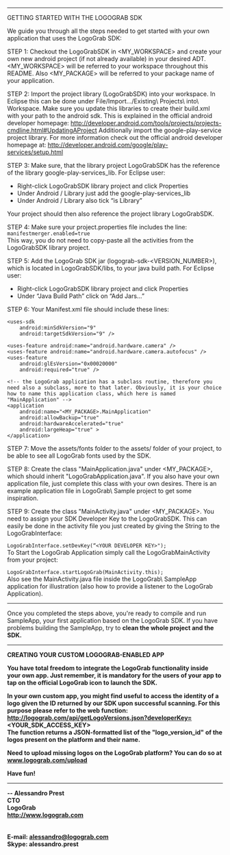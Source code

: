 
----------------------------------------------------------

GETTING STARTED WITH THE LOGOGRAB SDK

We guide you through all the steps needed to get started with your own application that uses the LogoGrab SDK:

STEP 1:
Checkout the LogoGrabSDK in &lt;MY_WORKSPACE&gt; and create your own new android project (if not already available) in your desired ADT. &lt;MY_WORKSPACE&gt; will be referred to your workspace throughout this README. Also &lt;MY_PACKAGE&gt; will be referred to your package name of your application.

STEP 2:
Import the project library (LogoGrabSDK) into your workspace. In Eclipse this can be done under File/Import…/Existing\ Projects\ into\ Workspace.
Make sure you update this libraries to create their build.xml with your path to the android sdk. This is explained in the official android developer
homepage:
	http://developer.android.com/tools/projects/projects-cmdline.html#UpdatingAProject
Additionally import the google-play-service project library. For more information check out the official android developer homepage at:
	http://developer.android.com/google/play-services/setup.html

STEP 3:
Make sure, that the library project LogoGrabSDK has the reference of the library  google-play-services_lib. For Eclipse user:
<ul>
<li>Right-click LogoGrabSDK library project and click Properties<br>
<li>Under Android / Library just add the google-play-services_lib
<li>Under Android / Library also tick “is Library”
</ul>
Your project should then also reference the project library LogoGrabSDK.

STEP 4:
Make sure your project.properties file includes the line:<br>
<code>manifestmerger.enabled=true</code><br>
This way, you do not need to copy-paste all the activities from the LogoGrabSDK library project.

STEP 5:
Add the LogoGrab SDK jar (logograb-sdk-&lt;VERSION_NUMBER&gt;), which is located in LogoGrabSDK/libs, to your java build path. For Eclipse user:
<ul>
<li>Right-click LogoGrabSDK library project and click Properties<br>
<li>Under “Java Build Path” click on “Add Jars…”
</ul>

STEP 6:
Your Manifest.xml file should include these lines:

	<uses-sdk
		android:minSdkVersion="9"
		android:targetSdkVersion="9" />    

	<uses-feature android:name="android.hardware.camera" />
	<uses-feature android:name="android.hardware.camera.autofocus" />
	<uses-feature
		android:glEsVersion="0x00020000"
		android:required="true" />

	<!-- the LogoGrab application has a subclass routine, therefore you need also a subclass, more to that later. Obviously, it is your choice how to name this application class, which here is named "MainApplication" -->
	<application
		android:name="<MY_PACKAGE>.MainApplication" 
		android:allowBackup="true"
		android:hardwareAccelerated="true"
		android:largeHeap="true" >
	</application>

STEP 7:
Move the assets/fonts folder to the assets/ folder of your project, to be able to see all LogoGrab fonts used by the SDK.

STEP 8:
Create the class "MainApplication.java" under &lt;MY_PACKAGE&gt;, which should inherit "LogoGrabApplication.java". If you also have your own application file, just complete this class with your own desires. There is an example application file in LogoGrab\ Sample project to get some inspiration.

STEP 9:
Create the class "MainActivity.java" under &lt;MY_PACKAGE&gt;. You need to assign your SDK Developer Key to the LogoGrabSDK. This can easily be done in the activity file you just created by giving the String to the LogoGrabInterface:
<br><code>
LogoGrabInterface.setDevKey(“&lt;YOUR DEVELOPER KEY&gt;");
</code><br>
To Start the LogoGrab Application simply call the LogoGrabMainActivity from your project:
<br><code>
LogoGrabInterface.startLogoGrab(MainActivity.this);
</code><br>
Also see the MainActivity.java file inside the LogoGrab\ SampleApp application for illustration (also how to provide a listener to the LogoGrab Application).

----------------------------------------------------------

Once you completed the steps above, you're ready to compile and run SampleApp, your first application based on the LogoGrab SDK. If you have problems building the SampleApp, try to <b>clean the whole project and the SDK<b>.

----------------------------------------------------------

CREATING YOUR CUSTOM LOGOGRAB-ENABLED APP

You have total freedom to integrate the LogoGrab functionality inside your own app. Just remember, it is mandatory for the users of your app to tap on the official LogoGrab icon to launch the SDK.

In your own custom app, you might find useful to access the identity of a logo given the ID returned by our SDK upon successful scanning. For this purpose please refer to the web function:
<br>
http://logograb.com/api/getLogoVersions.json?developerKey= &lt;YOUR_SDK_ACCESS_KEY&gt;
<br>
The function returns a JSON-formatted list of the "logo_version_id" of the logos present on the platform and their name.

Need to upload missing logos on the LogoGrab platform? You can do so at www.logograb.com/upload

Have fun!

----------------------------------------------------------

-- 
Alessandro Prest<br>
CTO<br>
LogoGrab<br>
http://www.logograb.com<br>
<br>
<br>
E-mail: alessandro@logograb.com<br>
Skype:	alessandro.prest<br>
